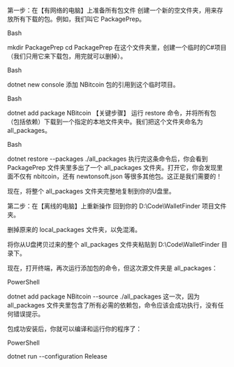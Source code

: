 第一步：在【有网络的电脑】上准备所有包文件
创建一个新的空文件夹，用来存放所有下载的包。例如，我们叫它 PackagePrep。

Bash

mkdir PackagePrep
cd PackagePrep
在这个文件夹里，创建一个临时的C#项目（我们只用它来下载包，用完就可以删掉）。

Bash

dotnet new console
添加 NBitcoin 包的引用到这个临时项目。

Bash

dotnet add package NBitcoin
【关键步骤】 运行 restore 命令，并将所有包（包括依赖）下载到一个指定的本地文件夹中。我们把这个文件夹命名为 all_packages。

Bash

dotnet restore --packages ./all_packages
执行完这条命令后，你会看到 PackagePrep 文件夹里多出了一个 all_packages 文件夹。打开它，你会发现里面不仅有 nbitcoin，还有 newtonsoft.json 等很多其他包。这正是我们需要的！

现在，将整个 all_packages 文件夹完整地复制到你的U盘里。

第二步：在【离线的电脑】上重新操作
回到你的 D:\Code\WalletFinder 项目文件夹。

删掉原来的 local_packages 文件夹，以免混淆。

将你从U盘拷贝过来的整个 all_packages 文件夹粘贴到 D:\Code\WalletFinder 目录下。

现在，打开终端，再次运行添加包的命令，但这次源文件夹是 all_packages：

PowerShell

dotnet add package NBitcoin --source ./all_packages
这一次，因为 all_packages 文件夹里包含了所有必需的依赖包，命令应该会成功执行，没有任何错误提示。

包成功安装后，你就可以编译和运行你的程序了：

PowerShell

dotnet run --configuration Release
